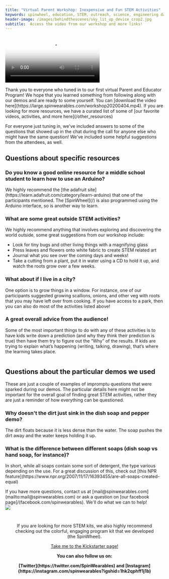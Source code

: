 ```yaml
---
title: "Virtual Parent Workshop: Inexpensive and Fun STEM Activities"
keywords: spinwheel, education, STEM, outreach, science, engineering day, electronics, computer science, physics, stem at home, science activitiesience, engineering day, electronics, computer science, physics, parent and educator workshop
header-image: /images/behindthescenes/sky_lit_up_device_crop2.jpg
subtitle:  Access the video from our workshop and more links! 
---
```


<div class="row dark-transparent">
<div class="column"><video style="margin:auto;max-width:100%;" poster="https://large.spinwearables.com/workshop20200404_snap.png" src="https://large.spinwearables.com/workshop20200404.mp4" playsinline controls></video></div>
</div>

<div class="row">
<div class="column long-text">
<p>Thank you to everyone who tuned in to our first virtual Parent and Educator Program! We hope that you learned something from following along with our demos and are ready to some yourself. You can [download the video here](https://large.spinwearables.com/workshop20200404.mp4). If you are looking for more resources, we have a curated list of some of [our favorite videos, activities, and more here](/other_resources)</p>
</div>
</div>
    
<div class="row">
<div class="column long-text">
For everyone just tuning in, we've included answers to some of the questions that showed up in the chat during the call for anyone else who might have the same question! We've included some helpful suggestions from the attendees, as well.
</div>
</div>


<div class="row">
<div class="column long-text">
<h2>Questions about specific resources</h2>
<h3>Do you know a good online resource for a middle school student to learn how to use an Arduino?</h3>
<p>We highly recommend the [the adafruit site](https://learn.adafruit.com/category/learn-arduino) that one of the participants mentioned. The [SpinWheel](/) is also programmed using the Arduino interface, so is another way to learn.</p>

<h3>What are some great outside STEM activities?</h3>
<p>We highly recommend anything that involves exploring and discovering the world outside, some great suggestions from our workshop include:
<ul>
<li> Look for tiny bugs and other living things with a magnifying glass </li>
<li> Press leaves and flowers onto white fabric to create STEM related art </li>
<li> Journal what you see over the coming days and weeks! </li>
<li> Take a cutting from a plant, put it in water using a CD to hold it up, and watch the roots grow over a few weeks. </li>
</ul>
</p>

<h3>What about if I live in a city?</h3>
<p>One option is to grow things in a window. For instance, one of our participants suggested growing scallions, onions, and other veg with roots that you may have left over from cooking. If you have access to a park, then you can also do most of the activities listed above!</p>

<h3>A great overall advice from the audience!</h3>
<p>Some of the most important things to do with any of these activities is to have kids write down a prediction (and why they think their prediction is true) then have them try to figure out the “Why” of the results.  If kids are trying to explain what’s happening (writing, talking, drawing), that’s where the learning takes place.</p>
</div>
</div>


<div class="row">
<div class="column long-text">
<h2>Questions about the particular demos we used</h2>
<p>These are just a couple of examples of impromptu questions that were sparked during our demos. The particular details here might not be important for the overall goal of finding great STEM activities, rather they are just a reminder of how everything can be questioned.</p>

<h3>Why doesn't the dirt just sink in the dish soap and pepper demo?</h3>
<p>The dirt floats because it is less dense than the water. The soap pushes the dirt away and the water keeps holding it up. </p>

<h3>What is the difference between different soaps (dish soap vs hand soap, for instance)?</h3>
<p>In short, while all soaps contain some sort of detergent, the type various depending on the use. For a great discussion of this, check out [this NPR feature](https://www.npr.org/2007/11/17/16393455/are-all-soaps-created-equal)</p>
</div>
</div>

<div class="row dark">
<div class="column">
If you have more questions, contact us at [mail@spinwearables.com](mailto:mail@spinwearables.com) or ask a question on [our facebook page]/(facebook.com/spinwearables). We'll do what we can to help!
</div>
</div>


<div class="row row-small-reverse dark-transparent">
<div class="column column-long"><img src="/images/backpack_keychains.jpg"></div>
<div class="column long-text">
<style>
#kickstarter {
  margin: auto;
  width: 90%;
  text-align: center;
  padding: 1em;
}

#kickstarter > a {
  margin: 0.2em;
  padding: 0.5em 1em;
  text-align: center;
  text-decoration: none;
}
</style>
<div id="kickstarter">
<p id="signup-form">If you are looking for more STEM kits, we also highly recommend checking out the colorful, engaging program kit that we developed (the SpinWheel).</p>
<a href="https://www.kickstarter.com/projects/spinwheel/the-spinwheel-the-colorful-wearable-programming-kit" class="round-button">Take me to the Kickstarter page!</a>
<p><strong>You can also follow us on:</strong></p>
<p><strong>[Twitter](https://twitter.com/SpinWearables) and [Instagram](https://instagram.com/spinwearables?igshid=1hk2qphff1j1b)</strong></p>
</div>
</div>
</div>

